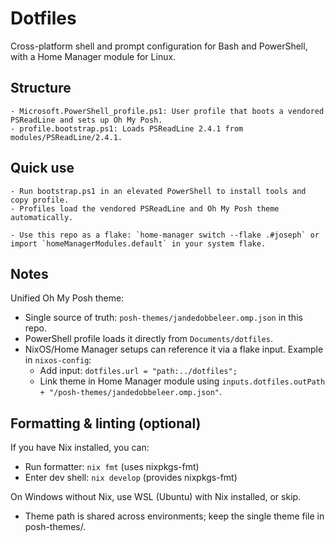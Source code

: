 # Dotfiles

Cross-platform shell and prompt configuration for Bash and PowerShell, with a Home Manager module for Linux.

## Structure

	- Microsoft.PowerShell_profile.ps1: User profile that boots a vendored PSReadLine and sets up Oh My Posh.
	- profile.bootstrap.ps1: Loads PSReadLine 2.4.1 from modules/PSReadLine/2.4.1.

## Quick use

	- Run bootstrap.ps1 in an elevated PowerShell to install tools and copy profile.
	- Profiles load the vendored PSReadLine and Oh My Posh theme automatically.

	- Use this repo as a flake: `home-manager switch --flake .#joseph` or import `homeManagerModules.default` in your system flake.

## Notes

Unified Oh My Posh theme:

- Single source of truth: `posh-themes/jandedobbeleer.omp.json` in this repo.
- PowerShell profile loads it directly from `Documents/dotfiles`.
- NixOS/Home Manager setups can reference it via a flake input. Example in `nixos-config`:
	- Add input: `dotfiles.url = "path:../dotfiles";`
	- Link theme in Home Manager module using `inputs.dotfiles.outPath + "/posh-themes/jandedobbeleer.omp.json"`.


## Formatting & linting (optional)

If you have Nix installed, you can:

- Run formatter: `nix fmt` (uses nixpkgs-fmt)
- Enter dev shell: `nix develop` (provides nixpkgs-fmt)

On Windows without Nix, use WSL (Ubuntu) with Nix installed, or skip.
- Theme path is shared across environments; keep the single theme file in posh-themes/.
